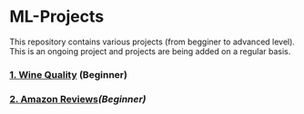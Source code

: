 # ML-Projects

This repository contains various projects (from begginer to advanced level). This is an ongoing project and projects are being added on a regular basis.

### [1. Wine Quality](https://github.com/bzkarimi/ML-Projects/tree/main/wine-quality) (Beginner)

### [2. Amazon Reviews](https://github.com/bzkarimi/ML-Projects/tree/main/amazon-reviews)*(Beginner)*
